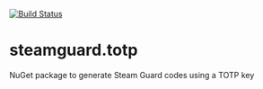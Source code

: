 [![Build Status](https://github.com/hmlendea/steamguard.totp/actions/workflows/dotnet.yml/badge.svg)](https://github.com/hmlendea/steamguard.totp/actions/workflows/dotnet.yml)

# steamguard.totp
NuGet package to generate Steam Guard codes using a TOTP key
